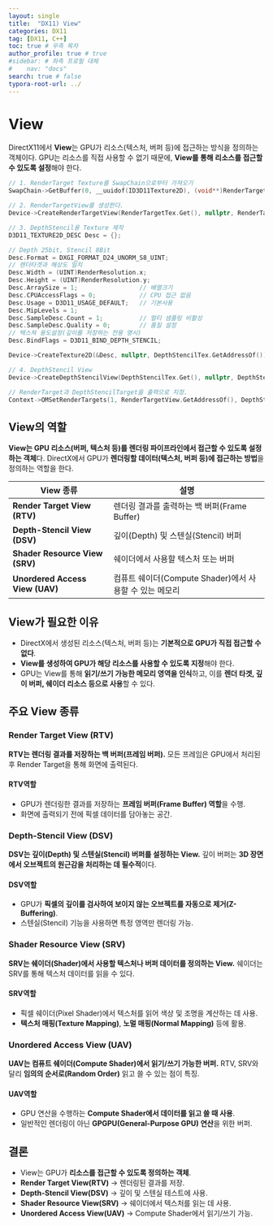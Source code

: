 ```yaml
---
layout: single
title:  "DX11) View"
categories: DX11
tag: [DX11, C++]
toc: true # 우측 목차
author_profile: true # true
#sidebar: # 좌측 프로필 대체
#    nav: "docs"
search: true # false
typora-root-url: ../
---
```


# View

DirectX11에서 **View**는 GPU가 리소스(텍스처, 버퍼 등)에 접근하는 방식을 정의하는 객체이다.
GPU는 리소스를 직접 사용할 수 없기 때문에, **View를 통해 리소스를 접근할 수 있도록 설정**해야 한다.

``` c++
// 1. RenderTarget Texture를 SwapChain으로부터 가져오기
SwapChain->GetBuffer(0, __uuidof(ID3D11Texture2D), (void**)RenderTargetTex.GetAddressOf());

// 2. RenderTargetView를 생성한다.
Device->CreateRenderTargetView(RenderTargetTex.Get(), nullptr, RenderTargetView.GetAddressOf());

// 3. DepthStencil용 Texture 제작
D3D11_TEXTURE2D_DESC Desc = {};

// Depth 25bit, Stencil 8Bit
Desc.Format = DXGI_FORMAT_D24_UNORM_S8_UINT;
// 렌더타겟과 해상도 일치
Desc.Width = (UINT)RenderResolution.x;
Desc.Height = (UINT)RenderResolution.y;
Desc.ArraySize = 1;					// 배열크기
Desc.CPUAccessFlags = 0;			// CPU 접근 없음
Desc.Usage = D3D11_USAGE_DEFAULT;	// 기본사용
Desc.MipLevels = 1;
Desc.SampleDesc.Count = 1;			// 멀티 샘플링 비활성
Desc.SampleDesc.Quality = 0;		// 품질 설정
// 텍스쳐 용도설정(깊이를 저장하는 전용 명시)
Desc.BindFlags = D3D11_BIND_DEPTH_STENCIL;

Device->CreateTexture2D(&Desc, nullptr, DepthStencilTex.GetAddressOf());

// 4. DepthStencil View
Device->CreateDepthStencilView(DepthStencilTex.Get(), nullptr, DepthStencilView.GetAddressOf());

// RenderTarget과 DepthStencilTarget을 출력으로 지정.
Context->OMSetRenderTargets(1, RenderTargetView.GetAddressOf(), DepthStencilView.Get());
```



## **View의 역할**

**View는 GPU 리소스(버퍼, 텍스처 등)를 렌더링 파이프라인에서 접근할 수 있도록 설정하는 객체**다.
DirectX에서 GPU가 **렌더링할 데이터(텍스처, 버퍼 등)에 접근하는 방법**을 정의하는 역할을 한다.

| **View 종류**                   | **설명**                                                |
| ------------------------------- | ------------------------------------------------------- |
| **Render Target View (RTV)**    | 렌더링 결과를 출력하는 백 버퍼(Frame Buffer)            |
| **Depth-Stencil View (DSV)**    | 깊이(Depth) 및 스텐실(Stencil) 버퍼                     |
| **Shader Resource View (SRV)**  | 쉐이더에서 사용할 텍스처 또는 버퍼                      |
| **Unordered Access View (UAV)** | 컴퓨트 쉐이더(Compute Shader)에서 사용할 수 있는 메모리 |



## **View가 필요한 이유**

- DirectX에서 생성된 리소스(텍스처, 버퍼 등)는 **기본적으로 GPU가 직접 접근할 수 없다**.
- **View를 생성하여 GPU가 해당 리소스를 사용할 수 있도록 지정**해야 한다.
- GPU는 View를 통해 **읽기/쓰기 가능한 메모리 영역을 인식**하고, 
  이를 **렌더 타겟, 깊이 버퍼, 쉐이더 리소스 등으로 사용**할 수 있다.



## **주요 View 종류**

### **Render Target View (RTV)**

**RTV는 렌더링 결과를 저장하는 백 버퍼(프레임 버퍼).**
모든 프레임은 GPU에서 처리된 후 Render Target을 통해 화면에 출력된다.

#### RTV역할

- GPU가 렌더링한 결과를 저장하는 **프레임 버퍼(Frame Buffer) 역할**을 수행.
- 화면에 출력되기 전에 픽셀 데이터를 담아놓는 공간.



### **Depth-Stencil View (DSV)**

**DSV는 깊이(Depth) 및 스텐실(Stencil) 버퍼를 설정하는 View.**
깊이 버퍼는 **3D 장면에서 오브젝트의 원근감을 처리하는 데 필수적**이다.

#### DSV역할

- GPU가 **픽셀의 깊이를 검사하여 보이지 않는 오브젝트를 자동으로 제거(Z-Buffering)**.
- 스텐실(Stencil) 기능을 사용하면 특정 영역만 렌더링 가능.



### **Shader Resource View (SRV)**

**SRV는 쉐이더(Shader)에서 사용할 텍스처나 버퍼 데이터를 정의하는 View.**
쉐이더는 SRV를 통해 텍스처 데이터를 읽을 수 있다.

#### SRV역할

- 픽셀 쉐이더(Pixel Shader)에서 텍스처를 읽어 색상 및 조명을 계산하는 데 사용.
- **텍스처 매핑(Texture Mapping)**, **노멀 매핑(Normal Mapping)** 등에 활용.



### **Unordered Access View (UAV)**

**UAV는 컴퓨트 쉐이더(Compute Shader)에서 읽기/쓰기 가능한 버퍼.**
RTV, SRV와 달리 **임의의 순서로(Random Order)** 읽고 쓸 수 있는 점이 특징.

#### UAV역할

- GPU 연산을 수행하는 **Compute Shader에서 데이터를 읽고 쓸 때 사용**.
- 일반적인 렌더링이 아닌 **GPGPU(General-Purpose GPU) 연산**을 위한 버퍼.





## **결론**

- View는 GPU가 **리소스를 접근할 수 있도록 정의하는 객체**.
- **Render Target View(RTV)** → 렌더링된 결과를 저장.
- **Depth-Stencil View(DSV)** → 깊이 및 스텐실 테스트에 사용.
- **Shader Resource View(SRV)** → 쉐이더에서 텍스처를 읽는 데 사용.
- **Unordered Access View(UAV)** → Compute Shader에서 읽기/쓰기 가능.

